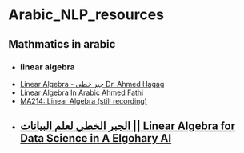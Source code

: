 # Arabic_NLP_resources
## Mathmatics in arabic 
- ### linear algebra
- [Linear Algebra - جبر خطي Dr. Ahmed Hagag](https://www.youtube.com/watch?v=spiGq99jQ7c&list=PLxIvc-MGOs6iQXFnjF_STbhGdrZBphrv_)
- [Linear Algebra In Arabic Ahmed Fathi](https://www.youtube.com/watch?v=tGnnO04YtPA&list=PLQkyODvJ8ywu5cwBgKm_BPQ-bIUknhjA6)
- [MA214: Linear Algebra (still recording)](https://www.youtube.com/watch?v=chbEYssggDE&list=PLoK2Lr1miEm9kxNtClv6c-hsW0QEmskut)
- [الجبر الخطي لعلم البيانات || Linear Algebra for Data Science in A Elgohary AI](https://www.youtube.com/watch?v=HDOppwiJzKc&list=PLtsZ69x5q-X_mtZI2heqry-nw3-6apBqm)
  -- 
 
